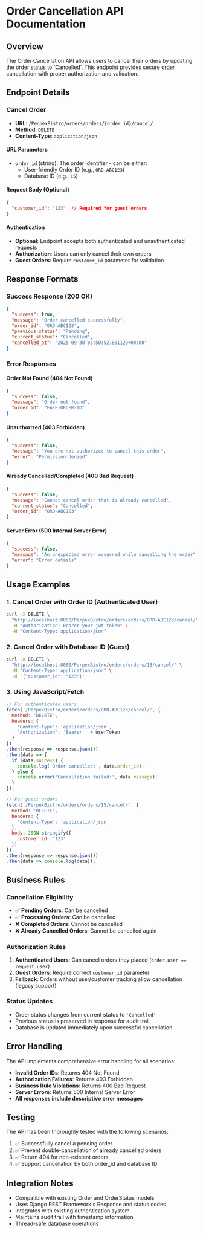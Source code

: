 # Order Cancellation API Documentation

## Overview
The Order Cancellation API allows users to cancel their orders by updating the order status to 'Cancelled'. This endpoint provides secure order cancellation with proper authorization and validation.

## Endpoint Details

### Cancel Order
- **URL**: `/PerpexBistro/orders/orders/{order_id}/cancel/`
- **Method**: `DELETE`
- **Content-Type**: `application/json`

#### URL Parameters
- `order_id` (string): The order identifier - can be either:
  - User-friendly Order ID (e.g., `ORD-ABC123`)
  - Database ID (e.g., `15`)

#### Request Body (Optional)
```json
{
  "customer_id": "123"  // Required for guest orders
}
```

#### Authentication
- **Optional**: Endpoint accepts both authenticated and unauthenticated requests
- **Authorization**: Users can only cancel their own orders
- **Guest Orders**: Require `customer_id` parameter for validation

## Response Formats

### Success Response (200 OK)
```json
{
  "success": true,
  "message": "Order cancelled successfully",
  "order_id": "ORD-ABC123",
  "previous_status": "Pending",
  "current_status": "Cancelled",
  "cancelled_at": "2025-09-30T03:50:52.801120+00:00"
}
```

### Error Responses

#### Order Not Found (404 Not Found)
```json
{
  "success": false,
  "message": "Order not found",
  "order_id": "FAKE-ORDER-ID"
}
```

#### Unauthorized (403 Forbidden)
```json
{
  "success": false,
  "message": "You are not authorized to cancel this order",
  "error": "Permission denied"
}
```

#### Already Cancelled/Completed (400 Bad Request)
```json
{
  "success": false,
  "message": "Cannot cancel order that is already cancelled",
  "current_status": "Cancelled",
  "order_id": "ORD-ABC123"
}
```

#### Server Error (500 Internal Server Error)
```json
{
  "success": false,
  "message": "An unexpected error occurred while cancelling the order",
  "error": "Error details"
}
```

## Usage Examples

### 1. Cancel Order with Order ID (Authenticated User)
```bash
curl -X DELETE \
  "http://localhost:8000/PerpexBistro/orders/orders/ORD-ABC123/cancel/" \
  -H "Authorization: Bearer your-jwt-token" \
  -H "Content-Type: application/json"
```

### 2. Cancel Order with Database ID (Guest)
```bash
curl -X DELETE \
  "http://localhost:8000/PerpexBistro/orders/orders/15/cancel/" \
  -H "Content-Type: application/json" \
  -d '{"customer_id": "123"}'
```

### 3. Using JavaScript/Fetch
```javascript
// For authenticated users
fetch('/PerpexBistro/orders/orders/ORD-ABC123/cancel/', {
  method: 'DELETE',
  headers: {
    'Content-Type': 'application/json',
    'Authorization': 'Bearer ' + userToken
  }
})
.then(response => response.json())
.then(data => {
  if (data.success) {
    console.log('Order cancelled:', data.order_id);
  } else {
    console.error('Cancellation failed:', data.message);
  }
});

// For guest orders
fetch('/PerpexBistro/orders/orders/15/cancel/', {
  method: 'DELETE',
  headers: {
    'Content-Type': 'application/json'
  },
  body: JSON.stringify({
    customer_id: '123'
  })
})
.then(response => response.json())
.then(data => console.log(data));
```

## Business Rules

### Cancellation Eligibility
- ✅ **Pending Orders**: Can be cancelled
- ✅ **Processing Orders**: Can be cancelled  
- ❌ **Completed Orders**: Cannot be cancelled
- ❌ **Already Cancelled Orders**: Cannot be cancelled again

### Authorization Rules
1. **Authenticated Users**: Can cancel orders they placed (`order.user == request.user`)
2. **Guest Orders**: Require correct `customer_id` parameter
3. **Fallback**: Orders without user/customer tracking allow cancellation (legacy support)

### Status Updates
- Order status changes from current status to `'Cancelled'`
- Previous status is preserved in response for audit trail
- Database is updated immediately upon successful cancellation

## Error Handling
The API implements comprehensive error handling for all scenarios:

- **Invalid Order IDs**: Returns 404 Not Found
- **Authorization Failures**: Returns 403 Forbidden  
- **Business Rule Violations**: Returns 400 Bad Request
- **Server Errors**: Returns 500 Internal Server Error
- **All responses include descriptive error messages**

## Testing
The API has been thoroughly tested with the following scenarios:
1. ✅ Successfully cancel a pending order
2. ✅ Prevent double-cancellation of already cancelled orders
3. ✅ Return 404 for non-existent orders
4. ✅ Support cancellation by both order_id and database ID

## Integration Notes
- Compatible with existing Order and OrderStatus models
- Uses Django REST Framework's Response and status codes
- Integrates with existing authentication system
- Maintains audit trail with timestamp information
- Thread-safe database operations
